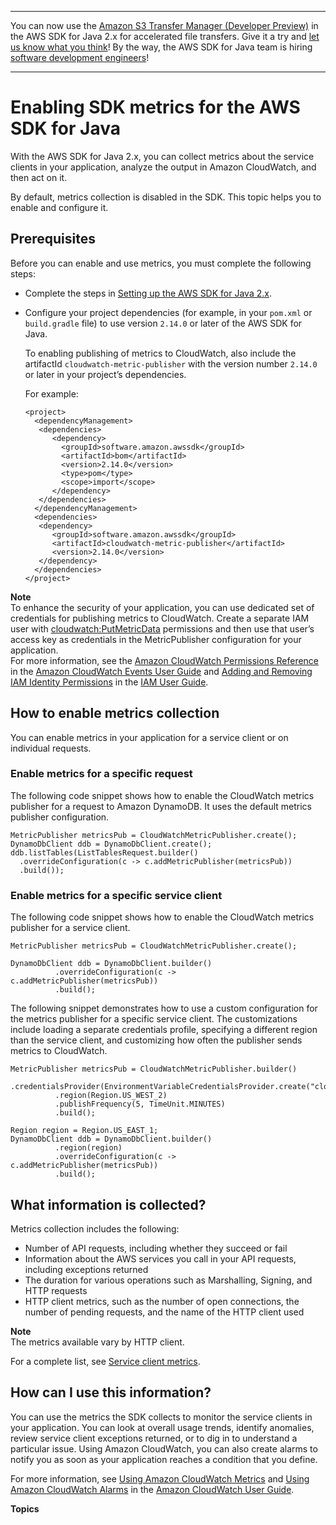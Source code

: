 --------

You can now use the [Amazon S3 Transfer Manager \(Developer Preview\)](https://bit.ly/2WQebiP) in the AWS SDK for Java 2\.x for accelerated file transfers\. Give it a try and [let us know what you think](https://bit.ly/3zT1YYM)\! By the way, the AWS SDK for Java team is hiring [software development engineers](https://github.com/aws/aws-sdk-java-v2/issues/3156)\!

--------

# Enabling SDK metrics for the AWS SDK for Java<a name="metrics"></a>

With the AWS SDK for Java 2\.x, you can collect metrics about the service clients in your application, analyze the output in Amazon CloudWatch, and then act on it\.

By default, metrics collection is disabled in the SDK\. This topic helps you to enable and configure it\.

## Prerequisites<a name="prerequisitesmetrics"></a>

Before you can enable and use metrics, you must complete the following steps:
+ Complete the steps in [Setting up the AWS SDK for Java 2\.x](setup.md)\.
+ Configure your project dependencies \(for example, in your `pom.xml` or `build.gradle` file\) to use version `2.14.0` or later of the AWS SDK for Java\.

  To enabling publishing of metrics to CloudWatch, also include the artifactId `cloudwatch-metric-publisher` with the version number `2.14.0` or later in your project’s dependencies\.

  For example:

  ```
  <project>
    <dependencyManagement>
     <dependencies>
        <dependency>
          <groupId>software.amazon.awssdk</groupId>
          <artifactId>bom</artifactId>
          <version>2.14.0</version>
          <type>pom</type>
          <scope>import</scope>
        </dependency>
     </dependencies>
    </dependencyManagement>
    <dependencies>
     <dependency>
        <groupId>software.amazon.awssdk</groupId>
        <artifactId>cloudwatch-metric-publisher</artifactId>
        <version>2.14.0</version>
     </dependency>
    </dependencies>
  </project>
  ```

**Note**  
To enhance the security of your application, you can use dedicated set of credentials for publishing metrics to CloudWatch\. Create a separate IAM user with [cloudwatch:PutMetricData](http://docs.aws.amazon.com/AmazonCloudWatch/latest/APIReference/API_PutMetricData.html) permissions and then use that user’s access key as credentials in the MetricPublisher configuration for your application\.  
For more information, see the [Amazon CloudWatch Permissions Reference](http://docs.aws.amazon.com/AmazonCloudWatch/latest/monitoring/permissions-reference-cw.html#cw-permissions-table) in the [Amazon CloudWatch Events User Guide](http://docs.aws.amazon.com/AmazonCloudWatch/latest/events/) and [Adding and Removing IAM Identity Permissions](https://docs.aws.amazon.com/IAM/latest/UserGuide/access_policies_manage-attach-detach.html) in the [IAM User Guide](http://docs.aws.amazon.com/IAM/latest/UserGuide/)\.

## How to enable metrics collection<a name="how-to-enable-metrics-collection"></a>

You can enable metrics in your application for a service client or on individual requests\.

### Enable metrics for a specific request<a name="enable-metrics-for-a-specific-request"></a>

The following code snippet shows how to enable the CloudWatch metrics publisher for a request to Amazon DynamoDB\. It uses the default metrics publisher configuration\.

```
MetricPublisher metricsPub = CloudWatchMetricPublisher.create();
DynamoDbClient ddb = DynamoDbClient.create();
ddb.listTables(ListTablesRequest.builder()
  .overrideConfiguration(c -> c.addMetricPublisher(metricsPub))
  .build());
```

### Enable metrics for a specific service client<a name="enable-metrics-for-a-specific-service-client"></a>

The following code snippet shows how to enable the CloudWatch metrics publisher for a service client\.

```
MetricPublisher metricsPub = CloudWatchMetricPublisher.create();

DynamoDbClient ddb = DynamoDbClient.builder()
          .overrideConfiguration(c -> c.addMetricPublisher(metricsPub))
          .build();
```

The following snippet demonstrates how to use a custom configuration for the metrics publisher for a specific service client\. The customizations include loading a separate credentials profile, specifying a different region than the service client, and customizing how often the publisher sends metrics to CloudWatch\.

```
MetricPublisher metricsPub = CloudWatchMetricPublisher.builder()
          .credentialsProvider(EnvironmentVariableCredentialsProvider.create("cloudwatch"))
          .region(Region.US_WEST_2)
          .publishFrequency(5, TimeUnit.MINUTES)
          .build();

Region region = Region.US_EAST_1;
DynamoDbClient ddb = DynamoDbClient.builder()
          .region(region)
          .overrideConfiguration(c -> c.addMetricPublisher(metricsPub))
          .build();
```

## What information is collected?<a name="what-information-is-collected"></a>

Metrics collection includes the following:
+ Number of API requests, including whether they succeed or fail
+ Information about the AWS services you call in your API requests, including exceptions returned
+ The duration for various operations such as Marshalling, Signing, and HTTP requests
+ HTTP client metrics, such as the number of open connections, the number of pending requests, and the name of the HTTP client used

**Note**  
The metrics available vary by HTTP client\.

For a complete list, see [Service client metrics](metrics-list.md)\.

## How can I use this information?<a name="how-can-i-use-this-information"></a>

You can use the metrics the SDK collects to monitor the service clients in your application\. You can look at overall usage trends, identify anomalies, review service client exceptions returned, or to dig in to understand a particular issue\. Using Amazon CloudWatch, you can also create alarms to notify you as soon as your application reaches a condition that you define\.

For more information, see [Using Amazon CloudWatch Metrics](http://docs.aws.amazon.com/AmazonCloudWatch/latest/monitoring/working_with_metrics.html) and [Using Amazon CloudWatch Alarms](http://docs.aws.amazon.com/AmazonCloudWatch/latest/monitoring/AlarmThatSendsEmail.html) in the [Amazon CloudWatch User Guide](http://docs.aws.amazon.com/AmazonCloudWatch/latest/monitoring/)\.

**Topics**